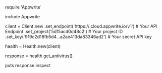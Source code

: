 require 'Appwrite'

include Appwrite

client = Client.new
    .set_endpoint('https://<REGION>.cloud.appwrite.io/v1') # Your API Endpoint
    .set_project('5df5acd0d48c2') # Your project ID
    .set_key('919c2d18fb5d4...a2ae413da83346ad2') # Your secret API key

health = Health.new(client)

response = health.get_antivirus()

puts response.inspect